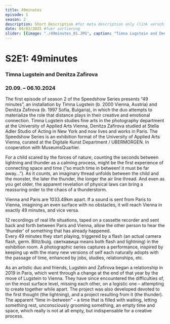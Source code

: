 ```yaml
---
title: 49minutes
episode: 1
season: 2
description: Short Description #for meta description only (link verschicken etc. nicht auf der seite zu sehen)
date: 04/03/2025 #fuer sortierung
slider: [{image: "./49minutes_01.JPG", caption: "Timna Lugstein and Denitza Zafirova"},{ image: "./49minutes_02.JPG", caption: "Timna Lugstein and Denitza Zafirova" },{ image: "./49minutes_03.JPG", caption: "Timna Lugstein and Denitza Zafirova" }]
---
```


# S2E1: 49minutes
### Timna Lugstein and Denitza Zafirova
### 20.09. – 06.10.2024
		

The first episode of season 2 of the Speedshow Series presents “49 minutes”, an installation by Timna Lugstein (b. 2000 Vienna, Austria) and Denitza Zafirova (b. 1997 Sofia, Bulgaria), in which the duo attempts to materialize the role that distance plays in their creative and emotional connection. Timna Lugstein studies fine arts in the photography department at the University of Applied Arts Vienna, Denitza Zafirova studied at Stella Adler Studio of Acting in New York and now lives and works in Paris. 
The Speedshow Series is an exhibition format of the University of Applied Arts Vienna, curated at the Digitale Kunst Department / UBERMORGEN. In cooperation with MuseumsQuartier.

For a child scared by the forces of nature, counting the seconds between lightning and thunder as a calming process, might be the first experience of connecting space and time (“so much time in between! it must be far away…”). As it counts, an imaginary thread unfolds between the child and the monster, the later the thunder, the longer the air line thread. And even as you get older, the apparent revelation of physical laws can bring a reassuring order to the chaos of a thunderstorm.

Vienna and Paris are 1033.49km apart. If a sound is sent from Paris to Vienna, imagining an even surface with no obstacles, it will reach Vienna in exactly 49 minutes, and vice versa.

12 recordings of real life situations, taped on a cassette recorder and sent back and forth between Paris and Vienna, allow the other person to hear the ‘thunder’ of something that has already happened.  
Every 49 minutes they start playing, triggered by a flash (an actual camera flash, germ. Blitz/bulg. светкавица means both flash and lightning) in the exhibition room. A photographic series captures a performance, inspired by keeping up with the many new versions of self each naturally adopts with the passage of time, enhanced by jobs, studies, relationships, etc. 

As an artistic duo and friends, Lugstein and Zafirova began a relationship in 2019 in Paris, which went through a change at the end of that year by the move of Lugstein to Vienna. They have since encountered the difficulties of, on the most surface level, missing each other, on a logistic one – attempting to create together while apart.
The project was also developed devoted to the first thought (the lightning), and a project resulting from it (the thunder). The apparent “time in-between” – a time that is filled with waiting, letting something rest, unconsciously grooming something, an empty time and space, which really is not at all empty, but indispensable for a creative process.




